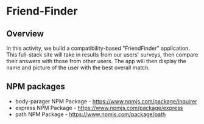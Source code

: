 # Friend-Finder
## Overview

In this activity, we build a compatibility-based "FriendFinder" application. This full-stack site will take in results from our users' surveys, then compare their answers with those from other users. The app will then display the name and picture of the user with the best overall match. 

## NPM packages

* body-parager NPM Package - https://www.npmjs.com/package/inquirer
* express NPM Package - https://www.npmjs.com/package/express
* path NPM Package - https://www.npmjs.com/package/path
